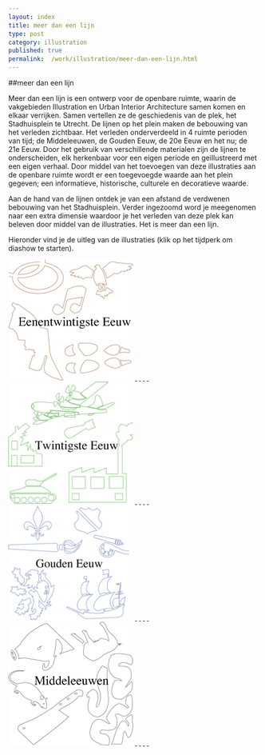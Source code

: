 ```yaml
---
layout: index
title: meer dan een lijn
type: post
category: illustration
published: true
permalink:  /work/illustration/meer-dan-een-lijn.html
---
```

##meer dan een lijn

Meer dan een lijn is een ontwerp voor de openbare ruimte, waarin de vakgebieden Illustration en Urban Interior Architecture samen komen en elkaar verrijken. Samen vertellen ze de geschiedenis van de plek, het Stadhuisplein te Utrecht. De lijnen op het plein maken de bebouwing van het verleden zichtbaar. Het verleden onderverdeeld in 4 ruimte perioden van tijd; de Middeleeuwen, de Gouden Eeuw, de 20e Eeuw en het nu; de 21e Eeuw. Door het gebruik van verschillende materialen zijn de lijnen te onderscheiden, elk herkenbaar voor een eigen periode en geillustreerd met een eigen verhaal. Door middel van het toevoegen van deze illustraties aan de openbare ruimte wordt er een toegevoegde waarde aan het plein gegeven; een informatieve, historische, culturele en decoratieve waarde. 

Aan de hand van de lijnen ontdek je van een afstand de verdwenen bebouwing van het Stadhuisplein. Verder ingezoomd word je meegenomen naar een extra dimensie waardoor je het verleden van deze plek kan beleven door middel van de illustraties. Het is meer dan een lijn.

Hieronder vind je de uitleg van de illustraties (klik op het tijdperk om diashow te starten).

<div class="floatLeft">
<a href="/img/meerdaneenlijn/21eeuw/21-1.png" rel="lightbox[21eeuw]"><img src="/img/meerdaneenlijn/21eeuw/cover21.png" width="250px" /></a>
<a href="/img/meerdaneenlijn/21eeuw/21-2.png" rel="lightbox[21eeuw]">&nbsp;</a>
<a href="/img/meerdaneenlijn/21eeuw/21-3.png" rel="lightbox[21eeuw]">&nbsp;</a>
<a href="/img/meerdaneenlijn/21eeuw/21-4.png" rel="lightbox[21eeuw]">&nbsp;</a>
<a href="/img/meerdaneenlijn/21eeuw/21-5.png" rel="lightbox[21eeuw]">&nbsp;</a>
</div>

<div class="floatLeft">
<a href="/img/meerdaneenlijn/20eeuw/20-1.png" rel="lightbox[20eeuw]"><img src="/img/meerdaneenlijn/20eeuw/cover20.png" width="250px" /></a>
<a href="/img/meerdaneenlijn/20eeuw/20-2.png" rel="lightbox[20eeuw]">&nbsp;</a>
<a href="/img/meerdaneenlijn/20eeuw/20-3.png" rel="lightbox[20eeuw]">&nbsp;</a>
<a href="/img/meerdaneenlijn/20eeuw/20-4.png" rel="lightbox[20eeuw]">&nbsp;</a>
<a href="/img/meerdaneenlijn/20eeuw/20-5.png" rel="lightbox[20eeuw]">&nbsp;</a>
</div>


<div class="floatLeft">
<a href="/img/meerdaneenlijn/goudeneeuw/goud-1.png" rel="lightbox[gouden]"><img src="/img/meerdaneenlijn/goudeneeuw/cover-goud.png" width="250px" /></a>
<a href="/img/meerdaneenlijn/goudeneeuw/goud-2.png" rel="lightbox[gouden]">&nbsp;</a>
<a href="/img/meerdaneenlijn/goudeneeuw/goud-3.png" rel="lightbox[gouden]">&nbsp;</a>
<a href="/img/meerdaneenlijn/goudeneeuw/goud-4.png" rel="lightbox[gouden]">&nbsp;</a>
<a href="/img/meerdaneenlijn/goudeneeuw/goud-5.png" rel="lightbox[gouden]">&nbsp;</a>
</div>

<div class="floatLeft">
<a href="/img/meerdaneenlijn/middeleeuwen/middel-1.png" rel="lightbox[middel]"><img src="/img/meerdaneenlijn/middeleeuwen/covermiddel.png" width="250px" /></a>
<a href="/img/meerdaneenlijn/middeleeuwen/middel-2.png" rel="lightbox[middel]">&nbsp;</a>
<a href="/img/meerdaneenlijn/middeleeuwen/middel-3.png" rel="lightbox[middel]">&nbsp;</a>
<a href="/img/meerdaneenlijn/middeleeuwen/middel-4.png" rel="lightbox[middel]">&nbsp;</a>
<a href="/img/meerdaneenlijn/middeleeuwen/middel-5.png" rel="lightbox[middel]">&nbsp;</a>
</div>
